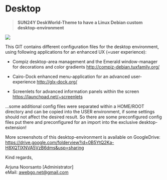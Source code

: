 # Desktop
>**SUN24Y DeskWorld-Theme to have a Linux Debian custom desktop-environment**  
  
![](https://docs.google.com/uc?export=download&id=0B5YtQ2Ka-H8XRW5ZRWxEOWp5T1k)
  
This GIT contains different configuration files for the desktop environment, using following applications for an enhanced UX (=user experience):
   
+ Compiz desktop-area management and the Emerald window-manager for decorations and color gradients
http://compiz-debian.tuxfamily.org/
  
+ Cairo-Dock enhanced menu-application for an advanced user-experience
http://glx-dock.org/
  
+ Screenlets for advanced information panels within the screen
https://launchpad.net/~screenlets  
  
...some additional config files were separated within a HOME/ROOT directory and can be copied into the USER environment, if some settings should not affect the desired result.
So there are some preconfigured config files put there and preconfigured for an import into the exclusive desktop-extension!
    
  
More screenshots of this desktop-environment is available on GoogleDrive:  
https://drive.google.com/folderview?id=0B5YtQ2Ka-H8XQTlXNVA5VzB6dms&usp=sharing

  
Kind regards,
  
Arjuna Noorsanto [Administrator]  
eMail: <awebgo.net@gmail.com>
